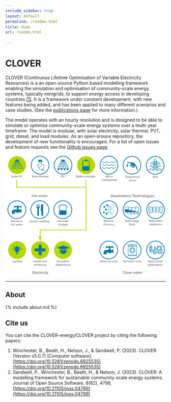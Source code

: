 ```yaml
---
include_sidebar: true
layout: default
permalink: /readme.html
title: Home
url: readme.html

---
```


# CLOVER
CLOVER (Continuous Lifetime Optimisation of Variable Electricity Resources) is a an open-source Python based modelling framework enabling the simulation and optimisation of community-scale energy systems, typically minigrids, to support energy access in developing countries <a href="https://doi.org/10.21105/joss.04799" alt="Infographic of CLOVER workflow">[1]</a>. It is a framework under constant development, with new features being added, and has been applied to many different scenarios and case studies. (See the [publications page](publications.html) for more information.)

The model operates with an hourly resolution and is designed to be able to simulate or optimise community-scale energy systems over a multi-year timeframe. The model is modular, with solar electrcity, solar thermal, PVT, grid, diesel, and load modules. As an open-srouce repository, the development of new functionality is encouraged. For a list of open issues and feature requests see the [Github issues page](https://github.com/CLOVER-energy/clover/issues).

<img src="infographic.png" alt="Infographic of CLOVER workflow" />

---

## About

{% include about.md %}

## Cite us

You can cite the CLOVER-energy/CLOVER project by citing the following papers:
1. Winchester, B., Beath, H., Nelson, J., & Sandwell, P. (2023). CLOVER (Version v5.0.7) [Computer software]. [https://doi.org/10.5281/zenodo.6925535](https://doi.org/10.5281/zenodo.6925535)
2. Sandwell, P., Winchester, B., Beath, H., & Nelson, J. (2023). CLOVER: A modelling framework for sustainable community-scale energy systems. Journal of Open Source Software, 8(82), 4799, [https://doi.org/10.21105/joss.04799](https://doi.org/10.21105/joss.04799)
